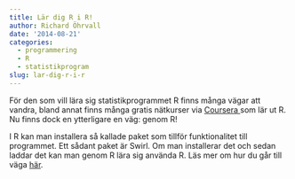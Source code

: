 ```yaml
---
title: Lär dig R i R!
author: Richard Öhrvall
date: '2014-08-21'
categories:
  - programmering
  - R
  - statistikprogram
slug: lar-dig-r-i-r
---
```


För den som vill lära sig statistikprogrammet R finns många vägar att vandra, bland annat finns många gratis nätkurser via [Coursera ](https://www.coursera.org/)som lär ut R. Nu finns dock en ytterligare en väg: genom R!

I R kan man installera så kallade paket som tillför funktionalitet till programmet. Ett sådant paket är Swirl. Om man installerar det och sedan laddar det kan man genom R lära sig använda R. Läs mer om hur du går till väga [här](http://swirlstats.com/).
